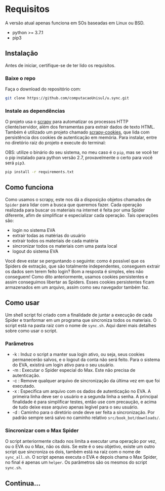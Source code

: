 # Requisitos
A versão atual apenas funciona em SOs baseadas em Linux ou BSD.
- python >= 3.7.1
- pip3

## Instalação
Antes de iniciar, certifique-se de ter lido os requisitos.

### Baixe o repo 
Faça o download do repositório com:
```bash
git clone https://github.com/computacaoUnisul/u.sync.git
```

### Instale as dependências
O projeto usa o [scrapy](https://github.com/scrapy/scrapy) para automatizar os processos HTTP cliente/servidor, além dos ferramentas para extrair dados de texto HTML. Também é utilizado um projeto chamado [scrapy-cookies](https://github.com/scrapedia/scrapy-cookies), que lida com persistência dos cookies de autenticação em memória. Para instalar, entre no diretório raiz do projeto e execute do terminal:

OBS: utilize o binário do seu sistema, no meu caso é o ```pip```, mas se você ter o pip instalado para python versão 2.7, provavelmente o certo para você será ```pip3```.
```bash
pip install -r requirements.txt
```

## Como funciona
Como usamos o scrapy, este nos dá a disposição objetos chamados de ```Spider``` para lidar com a busca que queremos fazer. Cada operação realizada para buscar os materiais na internet é feita por uma Spider diferente, afim de simplificar e especializar cada operação. Tais operações são:
- login no sistema EVA
- extrair todas as matérias do usuário
- extrair todos os materiais de cada matéria
- sincronizar todos os materiais com uma pasta local
- logout do sistema EVA

Você deve estar se perguntando o seguinte: como é possível que os Spiders de extração, que são totalmente independentes, conseguem extrair os dados sem terem feito login?
Bom a resposta é simples, eles não conseguem! Como dito anteriormente, usamos cookies persistentes e assim conseguimos libertar as Spiders. Esses cookies persistentes ficam armazenados em um arquivo, assim como seu navegador também faz.  

## Como usar
Um shell script foi criado com a finalidade de juntar a execução de cada Spider e tranformar em um programa que sincroniza todos os materiais. O script está na pasta raiz com o nome de ```sync.sh```. Aqui darei mais detalhes sobre como usar o script.

### Parâmetros
- -k : Induz o script a manter sua login ativo, ou seja, seus cookies permanecerão salvos, e o logout da conta não será feito. Para o sistema do EVA, existirá um login ativo para o seu usuário.
- -m : Executar o Spider especial do Max. Este não precisa de autenticação.
- -c : Remove qualquer arquivo de sincronização da última vez em que foi executado.
- -x : Especifica um arquivo com os dados de autenticação no EVA. A primeira linha deve ser o usuário e a segunda linha a senha. A principal finalidade é para simplificar testes, então use com precaução, e acima de tudo deixe esse arquivo apenas legível para o seu usuário.
- -d : Caminho para o diretório onde deve ser feita a sincronização. Por padrão sempre será salvo no caminho relativo ```src/book_bot/downloads/```. 

### Sincronizar com o Max Spider
O script anteriormente citado nos limita a executar uma operação por vez, ou o EVA ou o Max, não os dois. Se este é o seu objetivo, existe um outro script que sincroniza os dois, também está na raiz com o nome de ```sync_all.sh```. O script apenas executa o EVA e depois chama o Max Spider, no final é apenas um `helper`.
Os parâmetros são os mesmos do script `sync.sh`.

## Continua...
